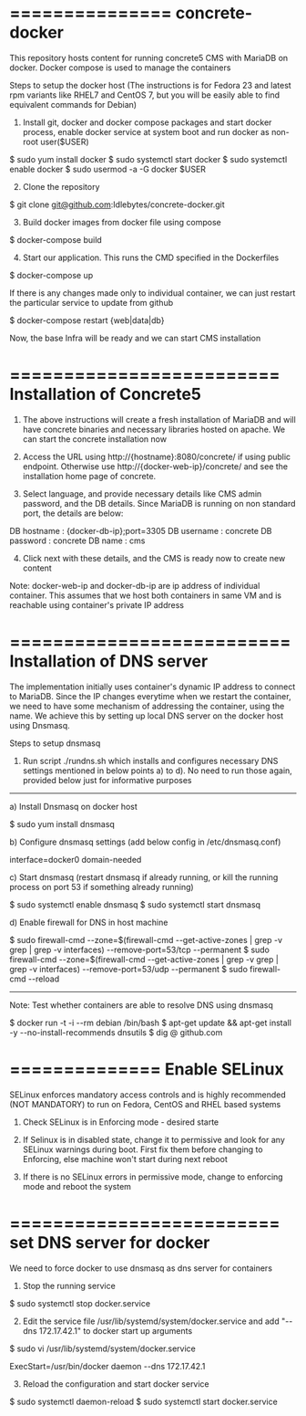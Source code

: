 ===============
concrete-docker
===============


This repository hosts content for running concrete5 CMS with MariaDB on docker. Docker compose is used to manage the containers


Steps to setup the docker host (The instructions is for Fedora 23 and latest rpm variants like RHEL7 and CentOS 7, but you will be easily able to find equivalent commands for Debian)

1. Install git, docker and docker compose packages and start docker process, enable docker service at system boot and run docker as non-root user($USER)

$ sudo yum install docker
$ sudo systemctl start docker
$ sudo systemctl enable docker
$ sudo usermod -a -G docker $USER

2. Clone the repository

$ git clone git@github.com:Idlebytes/concrete-docker.git

3. Build docker images from docker file using compose

$ docker-compose build

4. Start our application. This runs the CMD specified in the Dockerfiles

$ docker-compose up


If there is any changes made only to individual container, we can just restart the particular service to update from github

$ docker-compose restart {web|data|db}


Now, the base Infra will be ready and we can start CMS installation


=========================
Installation of Concrete5
=========================

1. The above instructions will create a fresh installation of MariaDB and will have concrete binaries and necessary libraries hosted on apache. We can start the concrete installation now

2. Access the URL using http://{hostname}:8080/concrete/ if using public endpoint. Otherwise use http://{docker-web-ip}/concrete/ and see the installation home page of concrete.

3. Select language, and provide necessary details like CMS admin password, and the DB details. Since MariaDB is running on non standard port, the details are below:

DB hostname : {docker-db-ip};port=3305
DB username : concrete
DB password : concrete
DB name     : cms

4. Click next with these details, and the CMS is ready now to create new content

Note: docker-web-ip and docker-db-ip are ip address of individual container. This assumes that we host both containers in same VM and is reachable using container's private IP address


==========================
Installation of DNS server
==========================

The implementation initially uses container's dynamic IP address to connect to MariaDB. Since the IP changes everytime when we restart the container, we need to have some mechanism of addressing the container, using the name. We achieve this by setting up local DNS server on the docker host using Dnsmasq.

Steps to setup dnsmasq

1. Run script ./rundns.sh which installs and configures necessary DNS settings mentioned in below points a) to d). No need to run those again, provided below just for informative purposes

----------------------------------------------------------------------------------------------------------------------------
a) Install Dnsmasq on docker host

$ sudo yum install dnsmasq

b) Configure dnsmasq settings (add below config in /etc/dnsmasq.conf)

interface=docker0
domain-needed

c) Start dnsmasq (restart dnsmasq if already running, or kill the running process on port 53 if something already running)

$ sudo systemctl enable dnsmasq
$ sudo systemctl start dnsmasq

d) Enable firewall for DNS in host machine

$ sudo firewall-cmd --zone=$(firewall-cmd --get-active-zones | grep -v grep | grep -v interfaces) --remove-port=53/tcp --permanent
$ sudo firewall-cmd --zone=$(firewall-cmd --get-active-zones | grep -v grep | grep -v interfaces) --remove-port=53/udp --permanent
$ sudo firewall-cmd --reload


----------------------------------------------------------------------------------------------------------------------------

Note: Test whether containers are able to resolve DNS using dnsmasq

$ docker run -t -i --rm debian /bin/bash
$ apt-get update && apt-get install -y --no-install-recommends dnsutils
$ dig @<docker0 IP> github.com


==============
Enable SELinux
==============

SELinux enforces mandatory access controls and is highly recommended (NOT MANDATORY) to run on Fedora, CentOS and RHEL based systems

1. Check SELinux is in Enforcing mode - desired starte

2. If Selinux is in disabled state, change it to permissive and look for any SELinux warnings during boot. First fix them before changing to Enforcing, else machine won't start during next reboot

3. If there is no SELinux errors in permissive mode, change to enforcing mode and reboot the system

=========================
set DNS server for docker
=========================

We need to force docker to use dnsmasq as dns server for containers

1. Stop the running service

$ sudo systemctl stop docker.service

2. Edit the service file /usr/lib/systemd/system/docker.service and add "--dns 172.17.42.1" to docker start up arguments

$ sudo vi /usr/lib/systemd/system/docker.service

  ExecStart=/usr/bin/docker daemon --dns 172.17.42.1

3. Reload the configuration and start docker service

$ sudo systemctl daemon-reload
$ sudo systemctl start docker.service

